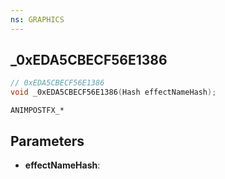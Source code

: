 ```yaml
---
ns: GRAPHICS
---
```

## _0xEDA5CBECF56E1386

```c
// 0xEDA5CBECF56E1386
void _0xEDA5CBECF56E1386(Hash effectNameHash);
```

```
ANIMPOSTFX_*
```

## Parameters
* **effectNameHash**:
